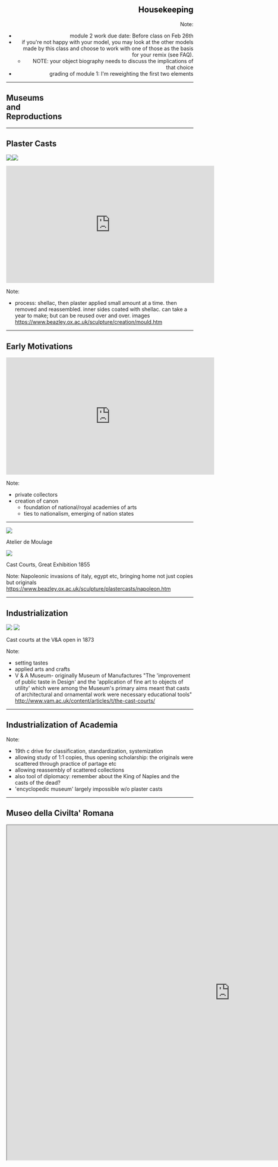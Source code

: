 <section data-background="3812/filip-mroz-220805.jpg">
<div align="right">
<h2 style="color:#000">Housekeeping</h2>

Note:
- module 2 work due date: Before class on Feb 26th
- if you're not happy with your model, you may look at the other models made by this class and choose to work with one of those as the basis for your remix (see FAQ).
  - NOTE: your object biography needs to discuss the implications of that choice
- grading of module 1: I'm reweighting the first two elements

---

<section data-background="http://www.redivivi.com/wp-content/uploads/2017/08/DSC8592bbgiusta.jpg">
<div align = "left">

## Museums <Br> and <br> Reproductions


---

## Plaster Casts

![](https://www.beazley.ox.ac.uk/images/sculpture/creation/HerakMouldP.jpg)![](https://www.beazley.ox.ac.uk/images/sculpture/creation/Louvre1.jpg)

<iframe width="560" height="315" src="https://www.youtube.com/embed/vANRiTDXXck" frameborder="0" allow="autoplay; encrypted-media" allowfullscreen></iframe>

Note:
- process: shellac, then plaster applied small amount at a time. then removed and reassembled. inner sides coated with shellac. can take a year to make; but can be reused over and over. images https://www.beazley.ox.ac.uk/sculpture/creation/mould.htm

---

## Early Motivations

<iframe width="560" height="315" src="https://www.youtube.com/embed/9D5R6lC1bW0" frameborder="0" allow="autoplay; encrypted-media" allowfullscreen></iframe>

Note:
- private collectors
- creation of canon
  - foundation of national/royal academies of arts
  - ties to nationalism, emerging of nation states

---

![](https://www.beazley.ox.ac.uk/images/sculpture/classical-art/AtelierDeMoulageSmall.jpg)

Atelier de Moulage

![](https://www.beazley.ox.ac.uk/images/sculpture/classical-art/CastCourtsSmall.jpg)

Cast Courts, Great Exhibition 1855

Note:
Napoleonic invasions of italy, egypt etc, bringing home not just copies but originals
https://www.beazley.ox.ac.uk/sculpture/plastercasts/napoleon.htm

---

## Industrialization

![](http://www.vam.ac.uk/__data/assets/image/0018/237051/varieties/w290.jpg)
![](http://www.vam.ac.uk/__data/assets/image/0019/237052/varieties/w290.jpg)

Cast courts at the V&A open in 1873

Note:
- setting tastes
- applied arts and crafts
- V & A Museum- originally Museum of Manufactures "The 'improvement of public taste in Design' and the 'application of fine art to objects of utility' which were among the Museum's primary aims meant that casts of architectural and ornamental work were necessary educational tools" http://www.vam.ac.uk/content/articles/t/the-cast-courts/

---

## Industrialization of Academia

<section data-background="3812/simone-hutsch-468080.jpg">

Note:

- 19th c drive for classification, standardization, systemization
- allowing study of 1:1 copies, thus opening scholarship: the originals were scattered through practice of partage etc
- allowing reassembly of scattered collections
- also tool of diplomacy: remember about the King of Naples and the casts of the dead?
- 'encyclopedic museum' largely impossible w/o plaster casts

---

## Museo della Civilta' Romana

<iframe width=1200 height=900 src="https://www.instantstreetview.com/@41.831023,12.477717,100.9h,-32.87p,0.02z,B2PBmTyWCsrJzZCzyJCs-g">

Note:
possible to take screenshots such that you could build a model from this. Mussolini's purpose in doing this

---

## Casts to Cast-offs

"Whether seen as dead bodies, cheap replicas, or dusty specimens, the casts were no longer awarded any artistic value"

Note:
- too much democracy! elites redefine what it means to 'consume' antiquity. high quality casts meh, actual objects instead. something that the masses can't obtain
- also earlier trends in eg literature associate palor of the casts with death
- museums become not sites of democracy but sites of cultural hegemony
- https://antiquities.library.cornell.edu/casts/a-short-history

---

## Redemption

![](https://www.classics.cam.ac.uk/museum/museum-images/peplos-kore-close-up/@@images/55751dd3-9ede-4ec8-be4c-9c4496c7316f.jpeg)
![](https://www.classics.cam.ac.uk/museum/museum-images/peplos-kore)

Peplos Kore, Museum of Classical Archaeology, Cambridge

Note:
Re-evaluation since the 1970s. Sometimes the casts the best record of antiquities since degraded by pollution or war
- 19th C idea of 'genius', or 'originality' - which emerges in opposition to an era where industrial scale cheap reproductions first become possible - no longer as big a deal.
- contemporary artists etc embrace idea of simulacra, copies, 'works without authorship'
- teaching value still holds

---

## Which brings us back to the Digital

And How Have Museums Dealt With This?

Note:
mass 3d digital copies only just emerged - like the last five - seven years. Each year gets easier and easier to do. who managed to make a model within a museum?

3d a 'non rivalrous good', can be distributed without depleting the amount of 'original'

---

## Problems for museums

- will they allow models and modeling?
- will they allow data to be downloaded?
- will they allow data to be remixed?
- will they charge a fee?

Note:
for the museum, the exact answer to this question depends on the circumstances under which the museum 'collected' the materials in the first place!
- but what's legal doesn't nec'y = what's right, of course...

---

## Quick: What's the position of Canadian Museums?

---
## The bigger fear:

# Misuse

Note:
like white supremacists appropriating models to create offensive artwork. how could museums specify under what aesthetic or political conditions work could be reused? Do any museums do so? imagine anne frank museum.
- Carter's point about the maori seeing no distinction between the thing and the copy...
- seems impossible. but let's imagine more narrow idea of 'misuse' as say making many many copies - maybe selling as trinkets? The article argues need to consider the incentive structures towards this misuse, and framing the discussion in the same tunes that say music is pirated misunderstands the nature of the data. also, the audience for 3d digital data from museums not much prone to illegality, per the article. I wonder.
- ultimately museums have a duty to make their materials as widely available as possible especially when we consider the damage that collecting those materials may have done in the first place. the duty to share outweighs the problems of sharing

medium.com/berkman-klein-center/added-dimension-the-need-for-open-access-in-museum-based-3d-data

---

## answering these questions requires _infrastructure_

concerning

(a) recording methods and metadata,
(b) digital object discovery and access,
(c) citation of digital objects,
(d) analysis and study,
(e) digital object reuse and repurposing,
(f) the critical role of a national/international digital archive.

---

### Developing a 3-D Digital Heritage Ecosystem: from object to representation and the role of a virtual museum in the 21st century

Fred Limp, Angie Payne, Katie Simon, Snow Winters and Jack Cothren

http://intarch.ac.uk/journal/issue30/1/toc.html

_go read this later_

---

Michael carter points out the problem of the loosened copy...

Let's take [a look at his presentation from CAA 2017](http://www.academia.edu/31909196/THE_LIFE_OF_ATTRIBUTES_META_AND_PARADATA_AS_3D_POINT_AND_OBJECT_DNA_FOR_HERITAGE_PROVIDENCE)

Note:

Carter states:
"To a point, many steps removed, the heritage object has lost any and all meaning; traded, bartered or sold without consideration of the cultural, historical or heritage value or agency it held...""

"There have been strong opinions on how we should handle digital heritage objects. We know that the Maori for instance, do not distinguish between the physical or digital representation of the same object, both maintaining agency and intentionality. So there is a duty of care when we make and handle 3D objects"

Carter: "Using LatourÕs notion of ANT, in which points are both individual actors and part of a community of actors, our goal is to embed providence information such as ORCID or DOI, as well as the creatorÕs signature within the model as it is birthed into the wild. Further provenance data, such as paradata, object metadata as well as a means such as blockchain or checksum to give the ability to determine if the model has been altered as it is appropriated and repurposed after its initial birth."

---

<section data-background="3812/carter1.png">

---
<section data-background="3812/carter2.png">

---
<section data-background="3812/carter3.png">

---
<section data-background="3812/carter4.png">
---
<section data-background="3812/carter5.png">

---
<section data-background="3812/carter6.png">

---

## So...?

Note:
ask them for their take-always
---

## Your own 3d Museum

- what did you learn doing this?
- what could a museum learn from you having done this?

---

## Questions about Module 2 Digital Artefact?

---

### Credits

- title image by Valentina Crisari http://www.redivivi.com/project/museodellaciviltaromana/
